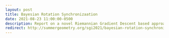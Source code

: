 ```yaml
---
layout: post
title: Bayesian Rotation Synchronizaation
date: 2021-08-23 11:00:00-0500
description: Report on a novel Riemannian Gradient Descent based approach for Bayesian Rotation Synchronization. 
redirect: http://summergeometry.org/sgi2021/bayesian-rotation-synchronization/
---
```

